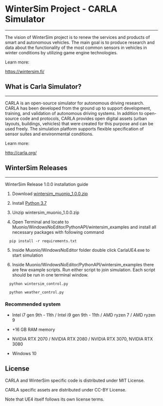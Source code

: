 # WinterSim Project - CARLA Simulator

-------

The vision of WinterSim project is to renew the services and products of smart and autonomous vehicles. The main goal is to produce research and data about the functionality of the most common sensors in vehicles in winter conditions by utilizing game engine technologies.

Learn more:

https://wintersim.fi/

## What is Carla Simulator?

-------

CARLA is an open-source simulator for autonomous driving research. CARLA has been developed from the ground up to support development, training, and validation of autonomous driving systems. In addition to open-source code and protocols, CARLA provides open digital assets (urban layouts, buildings, vehicles) that were created for this purpose and can be used freely. The simulation platform supports flexible specification of sensor suites and environmental conditions.

Learn more:

http://carla.org/

## WinterSim Releases

-------

WinterSim Release 1.0.0 installation guide

1. Download [wintersim_muonio_1.0.0.zip](https://a3s.fi/swift/v1/AUTH_8811c563a60e4395828a2393f44e064b/Releases/wintersim_muonio_1.0.0.zip)

2. Install [Python 3.7](https://www.python.org/downloads/release/python-370/)

3. Unzip wintersim_muonio_1.0.0.zip

4. Open Terminal and locate to Muonio/WindowsNoEditor/PythonAPI/wintersim_examples and install all necessary packages with following command

  ```
    pip install -r requirements.txt
  ```

5. Inside Muonio/WindowsNoEditor folder double click CarlaUE4.exe to start simulation

6. Inside Muonio/WindowsNoEditor/PythonAPI/wintersim_examples there are few example scripts. Run either script to join simulation. Each script should be run in one terminal window.

  ```
    python wintersim_control.py

    python weather_control.py
  ```

### Recommended system


 - Intel i7 gen 9th - 11th / Intel i9 gen 9th - 11th / AMD ryzen 7 / AMD ryzen 9

 - +16 GB RAM memory

 - NVIDIA RTX 2070 / NVIDIA RTX 2080 / NVIDIA RTX 3070, NVIDIA RTX 3080

 - Windows 10

License
-------

CARLA and WinterSim specific code is distributed under MIT License.

CARLA specific assets are distributed under CC-BY License.

Note that UE4 itself follows its own license terms.
